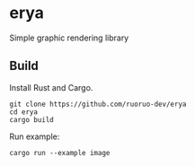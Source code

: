 # erya
Simple graphic rendering library

## Build

Install Rust and Cargo.

```
git clone https://github.com/ruoruo-dev/erya
cd erya
cargo build
```

Run example:
```
cargo run --example image
```
